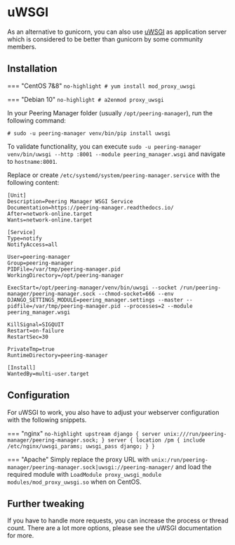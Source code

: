 # uWSGI
As an alternative to gunicorn, you can also use [uWSGI](https://uwsgi-docs.readthedocs.io/)
as application server which is considered to be better than gunicorn by some
community members.

## Installation

=== "CentOS 7&8"
	```no-highlight
	# yum install mod_proxy_uwsgi
	```

=== "Debian 10"
	```no-highlight
	# a2enmod proxy_uwsgi
	```

In your Peering Manager folder (usually `/opt/peering-manager`), run the
following command:

```no-highlight
# sudo -u peering-manager venv/bin/pip install uwsgi
```

To validate functionality, you can execute `sudo -u peering-manager venv/bin/uwsgi --http :8001 --module peering_manager.wsgi`
and navigate to `hostname:8001`.

Replace or create `/etc/systemd/system/peering-manager.service` with the
following content:

```no-highlight
[Unit]
Description=Peering Manager WSGI Service
Documentation=https://peering-manager.readthedocs.io/
After=network-online.target
Wants=network-online.target

[Service]
Type=notify
NotifyAccess=all

User=peering-manager
Group=peering-manager
PIDFile=/var/tmp/peering-manager.pid
WorkingDirectory=/opt/peering-manager

ExecStart=/opt/peering-manager/venv/bin/uwsgi --socket /run/peering-manager/peering-manager.sock --chmod-socket=666 --env DJANGO_SETTINGS_MODULE=peering_manager.settings --master --pidfile=/var/tmp/peering-manager.pid --processes=2 --module peering_manager.wsgi

KillSignal=SIGQUIT
Restart=on-failure
RestartSec=30

PrivateTmp=true
RuntimeDirectory=peering-manager

[Install]
WantedBy=multi-user.target
```

## Configuration
For uWSGI to work, you also have to adjust your webserver configuration with the following snippets.

=== "nginx"
	```no-highlight
	upstream django {
		server unix:///run/peering-manager/peering-manager.sock;
	}
	server {
		location /pm {
			include /etc/nginx/uwsgi_params;
			uwsgi_pass django;
		}
	}
	```

=== "Apache"
	Simply replace the proxy URL with `unix:/run/peering-manager/peering-manager.sock|uwsgi://peering-manager/`
	and load the required module with `LoadModule proxy_uwsgi_module modules/mod_proxy_uwsgi.so`
	when on CentOS.

## Further tweaking
If you have to handle more requests, you can increase the process or thread count.
There are a lot more options, please see the uWSGI documentation for more.
